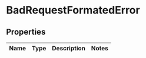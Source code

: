 # BadRequestFormatedError

## Properties
Name | Type | Description | Notes
------------ | ------------- | ------------- | -------------
